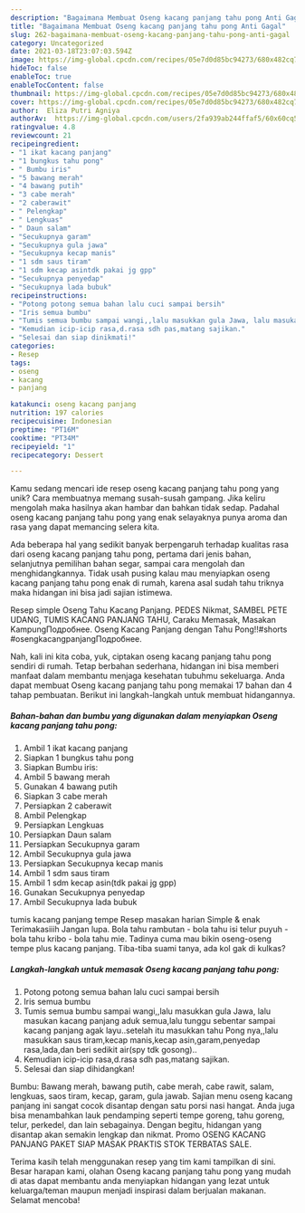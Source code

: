 ```yaml
---
description: "Bagaimana Membuat Oseng kacang panjang tahu pong Anti Gagal"
title: "Bagaimana Membuat Oseng kacang panjang tahu pong Anti Gagal"
slug: 262-bagaimana-membuat-oseng-kacang-panjang-tahu-pong-anti-gagal
category: Uncategorized
date: 2021-03-18T23:07:03.594Z
image: https://img-global.cpcdn.com/recipes/05e7d0d85bc94273/680x482cq70/oseng-kacang-panjang-tahu-pong-foto-resep-utama.jpg
hideToc: false
enableToc: true
enableTocContent: false
thumbnail: https://img-global.cpcdn.com/recipes/05e7d0d85bc94273/680x482cq70/oseng-kacang-panjang-tahu-pong-foto-resep-utama.jpg
cover: https://img-global.cpcdn.com/recipes/05e7d0d85bc94273/680x482cq70/oseng-kacang-panjang-tahu-pong-foto-resep-utama.jpg
author:  Eliza Putri Agniya
authorAv:  https://img-global.cpcdn.com/users/2fa939ab244ffaf5/60x60cq50/avatar.jpg
ratingvalue: 4.8
reviewcount: 21
recipeingredient:
- "1 ikat kacang panjang"
- "1 bungkus tahu pong"
- " Bumbu iris"
- "5 bawang merah"
- "4 bawang putih"
- "3 cabe merah"
- "2 caberawit"
- " Pelengkap"
- " Lengkuas"
- " Daun salam"
- "Secukupnya garam"
- "Secukupnya gula jawa"
- "Secukupnya kecap manis"
- "1 sdm saus tiram"
- "1 sdm kecap asintdk pakai jg gpp"
- "Secukupnya penyedap"
- "Secukupnya lada bubuk"
recipeinstructions:
- "Potong potong semua bahan lalu cuci sampai bersih"
- "Iris semua bumbu"
- "Tumis semua bumbu sampai wangi,,lalu masukkan gula Jawa, lalu masukan kacang panjang aduk semua,lalu tunggu sebentar sampai kacang panjang agak layu..setelah itu masukkan tahu Pong nya,,lalu masukkan saus tiram,kecap manis,kecap asin,garam,penyedap rasa,lada,dan beri sedikit air(spy tdk gosong).."
- "Kemudian icip-icip rasa,d.rasa sdh pas,matang sajikan."
- "Selesai dan siap dinikmati!"
categories:
- Resep
tags:
- oseng
- kacang
- panjang

katakunci: oseng kacang panjang 
nutrition: 197 calories
recipecuisine: Indonesian
preptime: "PT16M"
cooktime: "PT34M"
recipeyield: "1"
recipecategory: Dessert

---
```



Kamu sedang mencari ide resep oseng kacang panjang tahu pong yang unik? Cara membuatnya memang susah-susah gampang. Jika keliru mengolah maka hasilnya akan hambar dan bahkan tidak sedap. Padahal oseng kacang panjang tahu pong yang enak selayaknya punya aroma dan rasa yang dapat memancing selera kita.


Ada beberapa hal yang sedikit banyak berpengaruh terhadap kualitas rasa dari oseng kacang panjang tahu pong, pertama dari jenis bahan, selanjutnya pemilihan bahan segar, sampai cara mengolah dan menghidangkannya. Tidak usah pusing kalau mau menyiapkan oseng kacang panjang tahu pong enak di rumah, karena asal sudah tahu triknya maka hidangan ini bisa jadi sajian istimewa.

Resep simple Oseng Tahu Kacang Panjang. PEDES Nikmat, SAMBEL PETE UDANG, TUMIS KACANG PANJANG TAHU, Caraku Memasak, Masakan KampungПодробнее. Oseng Kacang Panjang dengan Tahu Pong!!#shorts #osengkacangpanjangПодробнее.


Nah, kali ini kita coba, yuk, ciptakan oseng kacang panjang tahu pong sendiri di rumah. Tetap berbahan sederhana, hidangan ini bisa memberi manfaat dalam membantu menjaga kesehatan tubuhmu sekeluarga. Anda dapat membuat Oseng kacang panjang tahu pong memakai 17 bahan dan 4 tahap pembuatan. Berikut ini langkah-langkah untuk membuat hidangannya.

<!--inarticleads1-->

##### Bahan-bahan dan bumbu yang digunakan dalam menyiapkan Oseng kacang panjang tahu pong:

1. Ambil 1 ikat kacang panjang
1. Siapkan 1 bungkus tahu pong
1. Siapkan  Bumbu iris:
1. Ambil 5 bawang merah
1. Gunakan 4 bawang putih
1. Siapkan 3 cabe merah
1. Persiapkan 2 caberawit
1. Ambil  Pelengkap
1. Persiapkan  Lengkuas
1. Persiapkan  Daun salam
1. Persiapkan Secukupnya garam
1. Ambil Secukupnya gula jawa
1. Persiapkan Secukupnya kecap manis
1. Ambil 1 sdm saus tiram
1. Ambil 1 sdm kecap asin(tdk pakai jg gpp)
1. Gunakan Secukupnya penyedap
1. Ambil Secukupnya lada bubuk


tumis kacang panjang tempe Resep masakan harian Simple &amp; enak Terimakasiiih Jangan lupa. Bola tahu rambutan - bola tahu isi telur puyuh - bola tahu kribo - bola tahu mie. Tadinya cuma mau bikin oseng-oseng tempe plus kacang panjang. Tiba-tiba suami tanya, ada kol gak di kulkas? 

<!--inarticleads2-->

##### Langkah-langkah untuk memasak Oseng kacang panjang tahu pong:

1. Potong potong semua bahan lalu cuci sampai bersih
1. Iris semua bumbu
1. Tumis semua bumbu sampai wangi,,lalu masukkan gula Jawa, lalu masukan kacang panjang aduk semua,lalu tunggu sebentar sampai kacang panjang agak layu..setelah itu masukkan tahu Pong nya,,lalu masukkan saus tiram,kecap manis,kecap asin,garam,penyedap rasa,lada,dan beri sedikit air(spy tdk gosong)..
1. Kemudian icip-icip rasa,d.rasa sdh pas,matang sajikan.
1. Selesai dan siap dihidangkan!

Bumbu: Bawang merah, bawang putih, cabe merah, cabe rawit, salam, lengkuas, saos tiram, kecap, garam, gula jawab. Sajian menu oseng kacang panjang ini sangat cocok disantap dengan satu porsi nasi hangat. Anda juga bisa menambahkan lauk pendamping seperti tempe goreng, tahu goreng, telur, perkedel, dan lain sebagainya. Dengan begitu, hidangan yang disantap akan semakin lengkap dan nikmat. Promo OSENG KACANG PANJANG PAKET SIAP MASAK PRAKTIS STOK TERBATAS SALE. 

Terima kasih telah menggunakan resep yang tim kami tampilkan di sini. Besar harapan kami, olahan Oseng kacang panjang tahu pong yang mudah di atas dapat membantu anda menyiapkan hidangan yang lezat untuk keluarga/teman maupun menjadi inspirasi dalam berjualan makanan. Selamat mencoba!
